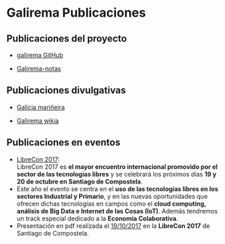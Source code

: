 # Galirema Publicaciones

## Publicaciones del proyecto

* [galirema GitHub](publicadoGGHub.md)

* [Galirema-notas](publicadoGaliremaNotas.md)

## Publicaciones divulgativas 

* [Galicia mariñeira](publicadoGM.md) 

* [Galirema wikia](publicadoGWikia.md)


## Publicaciones en eventos

* [LibreCon 2017](LibreCon2017.md):  
LibreCon 2017 es __el mayor encuentro internacional promovido por el sector de las tecnologías libres__ y se celebrará los próximos días __19 y 20 de octubre en Santiago de Compostela__.
* Este año el evento se centra en el __uso de las tecnologías libres en los sectores Industrial y Primario__, y en las nuevas oportunidades que ofrecen dichas tecnologías en campos como el __cloud computing, análisis de Big Data e Internet de las Cosas (IoT)__. Además tendremos un track especial dedicado a la __Economía Colaborativa__.
* Presentación en pdf realizada el [19/10/2017](https://goo.gl/c9WRHx) en la __LibreCon 2017__ de Santiago de Compostela.






